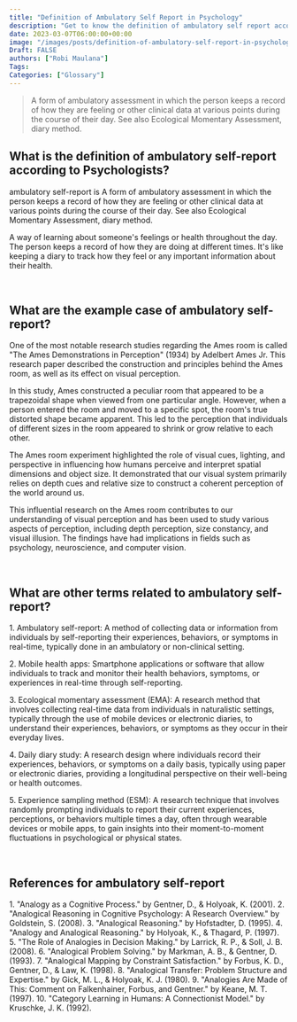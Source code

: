 ```yaml
---
title: "Definition of Ambulatory Self Report in Psychology"
description: "Get to know the definition of ambulatory self report according to psychologists."
date: 2023-03-07T06:00:00+00:00
image: "/images/posts/definition-of-ambulatory-self-report-in-psychology.jpg"
Draft: FALSE
authors: ["Robi Maulana"]
Tags: 
Categories: ["Glossary"]
---
```






> A form of ambulatory assessment in which the person keeps a record of how they are feeling or other clinical data at various points during the course of their day. See also Ecological Momentary Assessment, diary method.

## What is the definition of ambulatory self-report according to Psychologists?

ambulatory self-report is A form of ambulatory assessment in which the person keeps a record of how they are feeling or other clinical data at various points during the course of their day. See also Ecological Momentary Assessment, diary method.

A way of learning about someone's feelings or health throughout the day. The person keeps a record of how they are doing at different times. It's like keeping a diary to track how they feel or any important information about their health.

 

## What are the example case of ambulatory self-report?

One of the most notable research studies regarding the Ames room is called "The Ames Demonstrations in Perception" (1934) by Adelbert Ames Jr. This research paper described the construction and principles behind the Ames room, as well as its effect on visual perception.

In this study, Ames constructed a peculiar room that appeared to be a trapezoidal shape when viewed from one particular angle. However, when a person entered the room and moved to a specific spot, the room's true distorted shape became apparent. This led to the perception that individuals of different sizes in the room appeared to shrink or grow relative to each other.

The Ames room experiment highlighted the role of visual cues, lighting, and perspective in influencing how humans perceive and interpret spatial dimensions and object size. It demonstrated that our visual system primarily relies on depth cues and relative size to construct a coherent perception of the world around us.

This influential research on the Ames room contributes to our understanding of visual perception and has been used to study various aspects of perception, including depth perception, size constancy, and visual illusion. The findings have had implications in fields such as psychology, neuroscience, and computer vision.

 

## What are other terms related to ambulatory self-report?

1\. Ambulatory self-report: A method of collecting data or information from individuals by self-reporting their experiences, behaviors, or symptoms in real-time, typically done in an ambulatory or non-clinical setting.

2\. Mobile health apps: Smartphone applications or software that allow individuals to track and monitor their health behaviors, symptoms, or experiences in real-time through self-reporting.

3\. Ecological momentary assessment (EMA): A research method that involves collecting real-time data from individuals in naturalistic settings, typically through the use of mobile devices or electronic diaries, to understand their experiences, behaviors, or symptoms as they occur in their everyday lives.

4\. Daily diary study: A research design where individuals record their experiences, behaviors, or symptoms on a daily basis, typically using paper or electronic diaries, providing a longitudinal perspective on their well-being or health outcomes.

5\. Experience sampling method (ESM): A research technique that involves randomly prompting individuals to report their current experiences, perceptions, or behaviors multiple times a day, often through wearable devices or mobile apps, to gain insights into their moment-to-moment fluctuations in psychological or physical states.

 

## References for ambulatory self-report

1\. "Analogy as a Cognitive Process." by Gentner, D., & Holyoak, K. (2001). 2. "Analogical Reasoning in Cognitive Psychology: A Research Overview." by Goldstein, S. (2008). 3. "Analogical Reasoning." by Hofstadter, D. (1995). 4. "Analogy and Analogical Reasoning." by Holyoak, K., & Thagard, P. (1997). 5. "The Role of Analogies in Decision Making." by Larrick, R. P., & Soll, J. B. (2008). 6. "Analogical Problem Solving." by Markman, A. B., & Gentner, D. (1993). 7. "Analogical Mapping by Constraint Satisfaction." by Forbus, K. D., Gentner, D., & Law, K. (1998). 8. "Analogical Transfer: Problem Structure and Expertise." by Gick, M. L., & Holyoak, K. J. (1980). 9. "Analogies Are Made of This: Comment on Falkenhainer, Forbus, and Gentner." by Keane, M. T. (1997). 10. "Category Learning in Humans: A Connectionist Model." by Kruschke, J. K. (1992).
